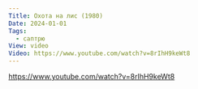 ```yaml
---
Title: Охота на лис (1980)
Date: 2024-01-01
Tags:
  - саптрю
View: video
Video: https://www.youtube.com/watch?v=8rIhH9keWt8
---
```


https://www.youtube.com/watch?v=8rIhH9keWt8
